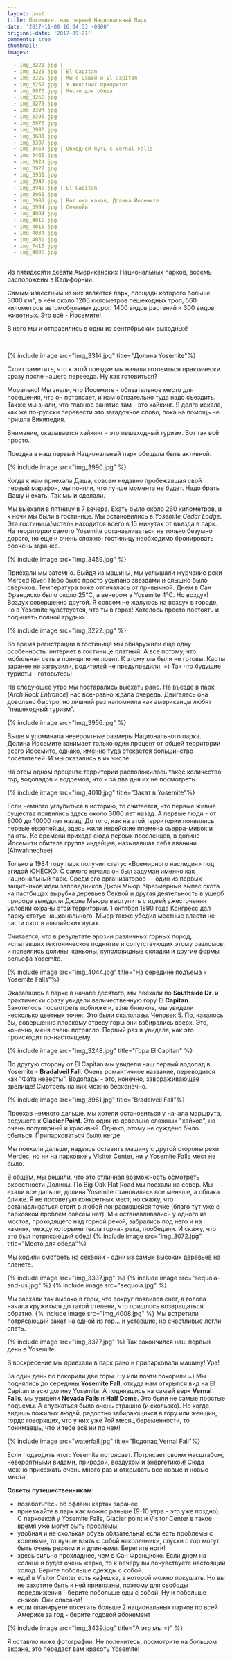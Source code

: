 ```yaml
---
layout: post
title: Йосемите, наш первый Национальный Парк
date: '2017-11-08 16:04:53 -0800'
original-date: '2017-09-21'
comments: true
thumbnail:
images:

  - img_3221.jpg |
  - img_3225.jpg | El Capitan
  - img_3229.jpg | Мы с Дашей и El Capitan
  - img_3257.jpg | У животных приоритет
  - img_0876.jpg | Место для обеда
  - img_3260.jpg
  - img_3273.jpg
  - img_3304.jpg
  - img_3395.jpg
  - img_3976.jpg
  - img_3980.jpg
  - img_3681.jpg
  - img_3397.jpg
  - img_3464.jpg | Обходной путь с Vernal Falls
  - img_3465.jpg
  - img_3924.jpg
  - img_3927.jpg
  - img_3931.jpg
  - img_3947.jpg
  - img_3940.jpg | El Capitan
  - img_3965.jpg
  - img_3987.jpg | Вот она какая, Долина Йосемите
  - img_3994.jpg | Секвойи
  - img_4004.jpg
  - img_4012.jpg
  - img_4016.jpg
  - img_4034.jpg
  - img_4039.jpg
  - img_7415.jpg
  - img_4095.jpg
---
```

Из пятидесяти девяти Американских Национальных парков, восемь расположены в Калифорнии.

Самым известным из них является парк, площадь которого больше 3000 км², в нём около 1200 километров пешеходных троп, 560 километров автомобильных дорог, 1400 видов растений и 300 видов животных.
Это всё - Йосемите!

В него мы и отправились в одни из сентябрьских выходных!
<!--separate--> 
{% include image src="img_3314.jpg" title="Долина Yosemite"%}

Стоит заметить, что к этой поездке мы начали готовиться практически сразу после нашего переезда. Ну как готовиться?

Морально!
Мы знали, что Йосемите - обязательное место для посещения, что он потрясает, и нам обязательно туда надо съездить. Также мы знали, что главное занятие там - это хайкинг.
Я долго искала, как же по-русски перевести это загадочное слово, пока на помощь не пришла Википедия.

Внимание, оказывается хайкинг - это пешеходный туризм. Вот так всё просто.

Поездка в наш первый Национальный парк обещала быть активной.

{% include image src="img_3990.jpg" %}

Когда к нам приехала Даша, совсем недавно пробежавшая свой первый марафон, мы поняли, что лучше момента не будет. Надо брать Дашу и ехать. Так мы и сделали.

Мы выехали в пятницу в 7 вечера. Ехать было около 260 километров, и к ночи мы были в гостинице. Мы остановились в *Yosemite Cedar Lodge*. Эта гостиница/мотель находится всего в 15 минутах от въезда в парк. На территории самого Yosemite останавливаться не только безумно дорого, но еще и очень сложно: гостиницу необходимо бронировать ооочень заранее.

{% include image src="img_3459.jpg" %}

Приехали мы затемно. Выйдя из машины, мы услышали журчание реки Merced River. Небо было просто усыпано звездами и слышно было сверчков. Температура тоже отличалась от привычной. Днем в Сан Франциско было около 25°C, а вечером в Yosemite 4°C. Но воздух! Воздух совершенно другой. Я совсем не жалуюсь на воздух в городе, но в Yosemite чувствуется, что ты в горах! Хотелось просто постоять и подышать полной грудью.

{% include image src="img_3222.jpg" %}

Во время регистрации в гостинице мы обнаружили еще одну особенность: интернет в гостинице платный. А все потому, что мобильная сеть в принципе не ловит. К этому мы были не готовы. Карты заранее не загрузили, родителей не предупредили. =) Так что будущие туристы - готовьтесь!

На следующее утро мы постарались выехать рано. На въезде в парк (*Arch Rock Entrance*) нас все-равно ждала очередь. Двигалась она довольно быстро, но лишний раз напомнила как американцы любят "пешеходный туризм".

{% include image src="img_3956.jpg" %}

Выше я упоминала невероятные размеры Национального парка. Долина Йосемите занимает только один процент от общей территории всего Йосемите, однако, именно туда стекается большинство посетителей. И мы оказались в их числе.

На этом одном проценте территории расположилось такое количество гор, водопадов и водоемов, что и за два дня их не посмотреть.

{% include image src="img_4010.jpg" title="Закат в Yosemite"%}

Если немного углубиться в историю, то считается, что первые живые существа появились здесь около 3000 лет назад. А первые люди - от 8000 до 10000 лет назад.
До того, как на этой территории появились первые европейцы, здесь жили индейские племена сьерра-мивок и паюты. Ко времени прихода сюда первых поселенцев, в долине Йосемити обитала группа индейцев, называвшая себя аваничи (Ahwahnechee)

Только в 1984 году парк получил статус «Всемирного наследия» под эгидой ЮНЕСКО. С самого начала он был задуман именно как национальный парк. Среди его организаторов — один из первых защитников идеи заповедников Джон Мьюр. Чрезмерный выпас скота на пастбищах вырубка деревьев Секвой и другая деятельность в ущерб природе вынудили Джона Мьюра выступить с идеей ужесточения условий охраны этой территории. 1 октября 1890 года Конгресс дал парку статус национального. Мьюр также убедил местные власти не пасти скот в альпийских лугах.

Считается, что в результате эрозии различных горных пород, испытавших тектоническое поднятие и сопутствующих этому разломов, и появились долины, каньоны, куполовидные складки и другие формы рельефа Yosemite.

{% include image src="img_4044.jpg" title="На середине подъема к Yosemite Falls"%}

Оказавшись в парке в начале десятого, мы поехали по **Southside Dr**. и практически сразу увидели величественную гору **El Capitan**. Захотелось посмотреть поближе и, взяв бинокль, мы увидели несколько цветных точек. Это были скалолазы. Человек 5. По, казалось бы, совершенно плоскому отвесу горы они взбирались вверх. Это, конечно, меня очень потрясло. Первый раз я увидела, как это происходит по-настоящему.

{% include image src="img_3248.jpg" title="Гора El Capitan" %}

По другую сторону от El Capitan мы увидели наш первый водопад в Yosemite - **Bradalveil Fall**. Очень романтичное название, переводится как "Фата невесты". Водопады - это, конечно, завораживающее зрелище! Смотреть на них можно бесконечно.

{% include image src="img_3961.jpg" title="Bradalveil Fall"%}

Проехав немного дальше, мы хотели остановиться у начала маршрута, ведущего к **Glacier Point**. Это один из довольно сложных "хайков", но очень популярный и красивый.
Однако, этому не суждено было сбыться. Припарковаться было негде.

Мы поехали дальше, надеясь оставить машину с другой стороны реки Merdec, но ни на парковке у Visitor Center, ни у Yosemite Falls мест не было.


В общем, мы решили, что это отличная возможность осмотреть окрестности Долины. По Big Oak Flat Road мы поехали на север. Мы ехали все дальше, долина Yosemite становилась все меньше, а облака ближе. Я не посоветую конкретных мест, но скажу, что останавливаться стоит в любой понравившейся точке (благо тут уже с парковкой проблем совсем нет).
Мы останавливались у одного из мостов, проходящего над горной рекой, забрались под него и на камнях, между которыми текла горная река, пообедали. И скажу, что это был потрясающий обед!
{% include image src="img_3072.jpg" title="Место для обеда"%}

Мы ходили смотреть на секвойи - одни из самых высоких деревьев на планете.

{% include image src="img_3337.jpg" %}
{% include image src="sequoia-and-us.jpg" %}
{% include image src="sequoia.jpg" %}
<!-- {% include image src="img_3994.jpg" %} -->

Мы заехали так высоко в горы, что вокруг появился снег, а голова начала кружиться до такой степени, что пришлось возвращаться обратно.
{% include image src="img_4008.jpg" %}
Мы встретили потрясающий закат на одной из гор... и уставшие, но счастливые легли спать.

{% include image src="img_3377.jpg" %}
Так закончился наш первый день в Yosemite.

В воскресение мы приехали в парк рано и припарковали машину! Ура!

За один день по покорили две горы. Ну или почти покорили =) Мы поднялись до середины **Yosemite Fall**, откуда нам открылся вид на El Capitan и всю долину Yosemite.
А поднявшись на самый верх **Vernal Falls**, мы увидели **Nevada Falls** и **Half Dome**.
Это были не самые простые подъемы. А спускаться было очень страшно (и скользко). Но когда видишь пожилых людей, радостно забирающихся в гору или женщин, гордо говорящих, что у них уже 7ой месяц беременности, то понимаешь, что и тебе всё ни по чем!

{% include image src="waterfall.jpg" title="Водопад Vernal Fall"%}
<!-- {% include image src="img_3401.jpg" title="Водопад Vernal Fall"%}
{% include image src="img_3455.jpg" title="Водопад Vernal Fall"%} -->
Если подводить итог: Yosemite потрясает. Потрясает своим масштабом, невероятными видами, природой, воздухом и энергетикой! Сюда можно приезжать очень много раз и открывать все новые и новые места!

**Советы путешественникам:**
* позаботьтесь об офлайн картах заранее
* приезжайте в парк как можно раньше (9-10 утра - это уже поздно). C парковкой у Yosemite Falls, Glacier point и Visitor Center в такое время уже могут быть проблемы.
* удобная и не сколькая обувь обязательна! если есть проблемы с коленями, то лучше взять с собой наколенники, спуски с гор могут быть очень резким и и длинными. Берегите ноги!
* здесь сильно прохладнее, чем в Сан Франциско. Если днем на солнце и будет очень жарко, то к вечеру вы почувствуете настоящий холод. Берите побольше одежды с собой.
* еда! в Visitor Center есть кафешка, в которой можно покушать. Но вы не захотите быть к ней привязаны, поэтому для свободы передвижения - берите побольше еды с собой. Ну и побольше снэков. Они спасают!
* если планируете посетить больше 2 национальных парков по всей Америке за год - берите годовой абонемент

{% include image src="img_3439.jpg" title="А это мы =)" %}

Я оставлю ниже фотографии. Не поленитесь, посмотрите на большом экране, это передаст вам красоту Yosemite!


